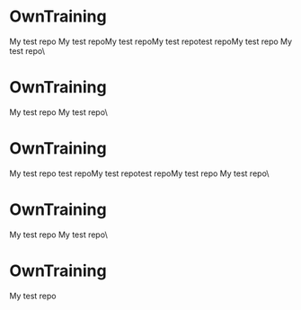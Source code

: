 # OwnTraining
My test repo 
My test repoMy test repoMy test repotest repoMy test repo
My test repo\
 # OwnTraining
My test repo 
My test repo\
 # OwnTraining
My test repo test repoMy test repotest repoMy test repo
My test repo\
 # OwnTraining
My test repo 
My test repo\
 # OwnTraining
My test repo 
